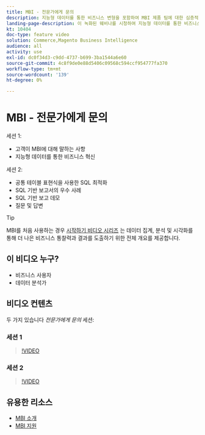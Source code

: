 ```yaml
---
title: MBI - 전문가에게 문의
description: 지능형 데이터를 통한 비즈니스 변형을 포함하여 MBI 제품 팀에 대한 심층적인 개요를 살펴보려면 이 기록된 웨비나를 시청하십시오.
landing-page-description: 이 녹화된 웨비나를 시청하여 지능형 데이터를 통한 비즈니스 변형을 포함하여 MBI 제품 팀에 대한 심층적인 설명을 확인하십시오.
kt: 10404
doc-type: feature video
solution: Commerce,Magento Business Intelligence
audience: all
activity: use
exl-id: dc0f34d3-c9dd-4737-b699-3ba1544a6e60
source-git-commit: 4c8f9de0e88d5406c09568c594ccf954777fa370
workflow-type: tm+mt
source-wordcount: '139'
ht-degree: 0%

---
```


# MBI - 전문가에게 문의

세션 1:

- 고객이 MBI에 대해 말하는 사항
- 지능형 데이터를 통한 비즈니스 혁신

세션 2:

- 공통 테이블 표현식을 사용한 SQL 최적화
- SQL 기반 보고서의 우수 사례
- SQL 기반 보고 데모
- 질문 및 답변

>[!TIP]
>
>MBI를 처음 사용하는 경우 [시작하기 비디오 시리즈](./../1-overview.md) 는 데이터 집계, 분석 및 시각화를 통해 더 나은 비즈니스 통찰력과 결과를 도출하기 위한 전체 개요를 제공합니다.

## 이 비디오 누구?

- 비즈니스 사용자
- 데이터 분석가

## 비디오 컨텐츠

두 가지 있습니다 _전문가에게 문의_ 세션:

### 세션 1

>[!VIDEO](https://video.tv.adobe.com/v/342409?quality=12&learn=on)

### 세션 2

>[!VIDEO](https://video.tv.adobe.com/v/342410?quality=12&learn=on)

## 유용한 리소스

- [MBI 소개](https://docs.magento.com/mbi/getting-started/getting-started.html)
- [MBI 지원](https://support.magento.com/hc/en-us/articles/360016730811)
